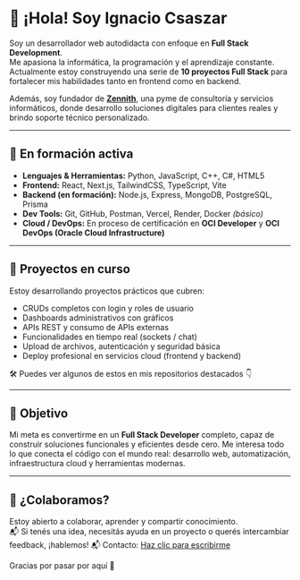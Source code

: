 # 👋 ¡Hola! Soy Ignacio Csaszar

Soy un desarrollador web autodidacta con enfoque en **Full Stack Development**.  
Me apasiona la informática, la programación y el aprendizaje constante. Actualmente estoy construyendo una serie de **10 proyectos Full Stack** para fortalecer mis habilidades tanto en frontend como en backend.

Además, soy fundador de [**Zennith**](https://www.zennith.cl), una pyme de consultoría y servicios informáticos, donde desarrollo soluciones digitales para clientes reales y brindo soporte técnico personalizado.

---

## 🚀 En formación activa

- **Lenguajes & Herramientas:** Python, JavaScript, C++, C#, HTML5  
- **Frontend:** React, Next.js, TailwindCSS, TypeScript, Vite  
- **Backend (en formación):** Node.js, Express, MongoDB, PostgreSQL, Prisma 
- **Dev Tools:** Git, GitHub, Postman, Vercel, Render, Docker *(básico)*  
- **Cloud / DevOps:** En proceso de certificación en **OCI Developer** y **OCI DevOps (Oracle Cloud Infrastructure)**

---

## 🔨 Proyectos en curso

Estoy desarrollando proyectos prácticos que cubren:

- CRUDs completos con login y roles de usuario  
- Dashboards administrativos con gráficos  
- APIs REST y consumo de APIs externas  
- Funcionalidades en tiempo real (sockets / chat)  
- Upload de archivos, autenticación y seguridad básica  
- Deploy profesional en servicios cloud (frontend y backend)

🛠️ Puedes ver algunos de estos en mis repositorios destacados 👇

---

## 🎯 Objetivo

Mi meta es convertirme en un **Full Stack Developer** completo, capaz de construir soluciones funcionales y eficientes desde cero. Me interesa todo lo que conecta el código con el mundo real: desarrollo web, automatización, infraestructura cloud y herramientas modernas.

---

## 🤝 ¿Colaboramos?

Estoy abierto a colaborar, aprender y compartir conocimiento.  
📬 Si tenés una idea, necesitás ayuda en un proyecto o querés intercambiar feedback, ¡hablemos!
📬 Contacto: [Haz clic para escribirme](mailto:csaszar.ignacio@gmail.com)


Gracias por pasar por aquí 🚀
